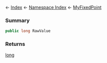 ← [Index](Api-Index) ← [Namespace Index](Namespace-Index) ← [MyFixedPoint](VRage.MyFixedPoint)

### Summary

```csharp
public long RawValue
```

### Returns

[long](https://docs.microsoft.com/en-us/dotnet/api/System.Int64?view=netframework-4.6)

